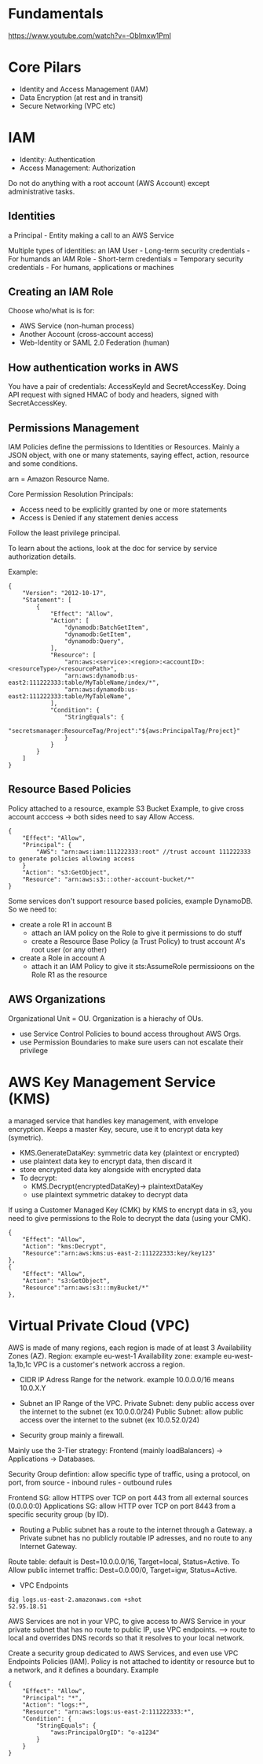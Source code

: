 # Fundamentals

https://www.youtube.com/watch?v=-ObImxw1PmI

# Core Pilars
- Identity and Access Management (IAM)
- Data Encryption (at rest and in transit)
- Secure Networking (VPC etc)

# IAM
- Identity: Authentication
- Access Management: Authorization

Do not do anything with a root account (AWS Account) except administrative tasks.

## Identities
a Principal
    - Entity making a call to an AWS Service

Multiple types of identities:
an IAM User
    - Long-term security credentials
    - For humands
an IAM Role
    - Short-term credentials = Temporary security credentials
    - For humans, applications or machines

## Creating an IAM Role
Choose who/what is is for:
- AWS Service (non-human process)
- Another Account (cross-account access)
- Web-Identity or SAML 2.0 Federation (human)

## How authentication works in AWS
You have a pair of credentials: AccessKeyId and SecretAccessKey.
Doing API request with signed HMAC of body and headers, signed with SecretAccessKey.

## Permissions Management
IAM Policies define the permissions to Identities or Resources.
Mainly a JSON object, with one or many statements, saying effect, action, resource and some conditions.

arn = Amazon Resource Name.

Core Permission Resolution Principals:
- Access need to be explicitly granted by one or more statements
- Access is Denied if any statement denies access

Follow the least privilege principal.

To learn about the actions, look at the doc for service by service authorization details.

Example:
```
{
    "Version": "2012-10-17",
    "Statement": [
        {
            "Effect": "Allow",
            "Action": [
                "dynamodb:BatchGetItem",
                "dynamodb:GetItem",
                "dynamodb:Query",
            ],
            "Resource": [
                "arn:aws:<service>:<region>:<accountID>:<resourceType>/<resourcePath>",
                "arn:aws:dynamodb:us-east2:111222333:table/MyTableName/index/*",
                "arn:aws:dynamodb:us-east2:111222333:table/MyTableName",
            ],
            "Condition": {
                "StringEquals": {
                    "secretsmanager:ResourceTag/Project":"${aws:PrincipalTag/Project}"
                }
            }
        }
    ]
}
```

##  Resource Based Policies
Policy attached to a resource, example S3 Bucket
Example, to give cross account acccess -> both sides need to say Allow Access.

```
{
    "Effect": "Allow",
    "Principal": {
        "AWS": "arn:aws:iam:111222333:root" //trust account 111222333 to generate policies allowing access
    }
    "Action": "s3:GetObject",
    "Resource": "arn:aws:s3:::other-account-bucket/*"
}
```

Some services don't support resource based policies, example DynamoDB.
So we need to:
- create a role R1 in account B
    - attach an IAM policy on the Role to give it permissions to do stuff
    - create a Resource Base Policy (a Trust Policy) to trust account A's root user (or any other)
- create a Role in account A
    - attach it an IAM Policy to give it sts:AssumeRole permissioons on the Role R1 as the resource

## AWS Organizations
Organizational Unit = OU.
Organization is a hierachy of OUs.

- use Service Control Policies to bound access throughout AWS Orgs.
- use Permission Boundaries to make sure users can not escalate their privilege

# AWS Key Management Service (KMS)
a managed service that handles key management, with envelope encryption.
Keeps a master Key, secure, use it to encrypt data key (symetric). 

- KMS.GenerateDataKey: symmetric data key (plaintext or encrypted)
- use plaintext data key to encrypt data, then discard it
- store encrypted data key alongside with encrypted data
- To decrypt:
    - KMS.Decrypt(encryptedDataKey)-> plaintextDataKey
    - use plaintext symmetric datakey to decrypt data

If using a Customer Managed Key (CMK) by KMS to encrypt data in s3, you need
to give permissions to the Role to decrypt the data (using your CMK).

```
{
    "Effect": "Allow",
    "Action": "kms:Decrypt",
    "Resource":"arn:aws:kms:us-east-2:111222333:key/key123"
},
{
    "Effect": "Allow",
    "Action": "s3:GetObject",
    "Resource":"arn:aws:s3:::myBucket/*"
},
```

# Virtual Private Cloud (VPC)
AWS is made of many regions, each region is made of at least 3 Availability Zones (AZ).
Region: example eu-west-1
Availability zone: example eu-west-1a,1b,1c
VPC is a customer's network accross a region.

- CIDR
IP Adress Range for the network.
example 10.0.0.0/16 means 10.0.X.Y

- Subnet
an IP Range of the VPC.
Private Subnet: deny public access over the internet to the subnet (ex 10.0.0.0/24)
Public Subnet: allow public access over the internet to the subnet (ex 10.0.52.0/24)

- Security group
mainly a firewall.

Mainly use the 3-Tier strategy: Frontend (mainly loadBalancers) -> Applications -> Databases.

Security Group defintion:
allow specific type of traffic, using a protocol, on port, from source
    - inbound rules
    - outbound rules

Frontend SG: allow HTTPS over TCP on port 443 from all external sources (0.0.0.0:0)
Applications SG: allow HTTP over TCP on port 8443 from a specific security group (by ID).

- Routing
a Public subnet has a route to the internet through a Gateway.
a Private subnet has no publicly routable IP adresses, and no route to any Internet Gateway.

Route table: default is Dest=10.0.0.0/16, Target=local, Status=Active.
To Allow public internet traffic: Dest=0.0.00/0, Target=igw, Status=Active.

- VPC Endpoints
```
dig logs.us-east-2.amazonaws.com +shot
52.95.18.51
````

AWS Services are not in your VPC, to give access to AWS Service in your private subnet that has no route to public IP, use VPC endpoints.
--> route to local and overrides DNS records so that it resolves to your local network.

Create a security group dedicated to AWS Services, and even use VPC Endpoints Policies (IAM). Policy is not attached to identity or resource but to a network, and it defines a
boundary.
Example
```
{
    "Effect": "Allow",
    "Principal": "*",
    "Action": "logs:*",
    "Resource": "arn:aws:logs:us-east-2:111222333:*",
    "Condition": {
        "StringEquals": {
            "aws:PrincipalOrgID": "o-a1234"
        }
    }
}
```
